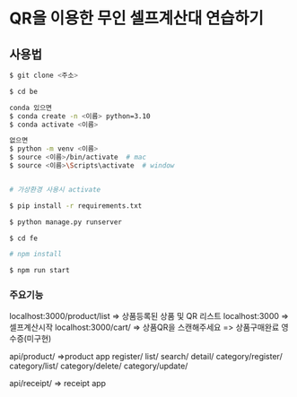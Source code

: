 # QR을 이용한 무인 셀프계산대 연습하기

## 사용법

```bash
$ git clone <주소>

$ cd be

conda 있으면
$ conda create -n <이름> python=3.10
$ conda activate <이름>

없으면
$ python -m venv <이름>
$ source <이름>/bin/activate  # mac
$ source <이름>\Scripts\activate  # window


# 가상환경 사용시 activate

$ pip install -r requirements.txt

$ python manage.py runserver

```
```bash
$ cd fe

# npm install

$ npm run start
```
### 주요기능

localhost:3000/product/list => 상품등록된 상품 및 QR 리스트
localhost:3000 => 셀프계산시작
localhost:3000/cart/ => 상품QR을 스캔해주세요
=> 상품구매완료 영수증(미구현)

api/product/    =>product app
register/
list/
search/
detail/
category/register/
category/list/
category/delete/
category/update/

api/receipt/   => receipt app


